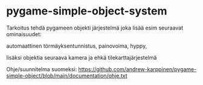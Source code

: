 # pygame-simple-object-system


Tarkoitus tehdä pygameen objekti järjestelmä joka lisää esim seuraavat ominaisuudet:

automaattinen törmäyksentunnistus,
painovoima,
hyppy,

lisäksi objektia seuraava kamera ja ehkä tilekarttajärjestelmä

Ohje/suunnitelma suomeksi:
https://github.com/andrew-karppinen/pygame-simple-object/blob/main/documentation/ohje.txt
